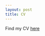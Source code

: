 ```yaml
---
layout: post
title: CV
---
```


Find my CV [here](https://raw.githubusercontent.com/justine-gehring/justine-gehring.github.io/master/images/Justine_Gehring_CV.pdf)
